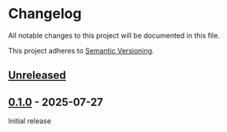 # Changelog

All notable changes to this project will be documented in this file.

This project adheres to [Semantic Versioning](https://semver.org).

<!--
Note: In this file, do not use the hard wrap in the middle of a sentence for compatibility with GitHub comment style markdown rendering.
-->

## [Unreleased]

## [0.1.0] - 2025-07-27

Initial release

[Unreleased]: https://github.com/CPU-Blanc/scrubarr/compare/v0.1.0...HEAD
[0.1.0]: https://github.com/CPU-Blanc/Rumia/tree/v0.1.0
